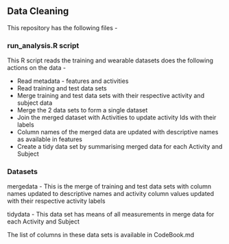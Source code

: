 ## Data Cleaning
This repository has the following files - 

### run_analysis.R script
This R script reads the training and wearable datasets does the following actions on the data - 
* Read metadata - features and activities
* Read training and test data sets
* Merge training and test data sets with their respective activity and subject data
* Merge the 2 data sets to form a single dataset
* Join the merged dataset with Activities to update activity Ids with their labels
* Column names of the merged data are updated with descriptive names as available in features
* Create a tidy data set by summarising merged data for each Activity and Subject

### Datasets
mergedata - This is the merge of training and test data sets with column names 
updated to descriptive names and activity column values updated with their respective
activity labels

tidydata - This data set has means of all measurements in merge data for each 
Activity and Subject

The list of columns in these data sets is available in CodeBook.md

